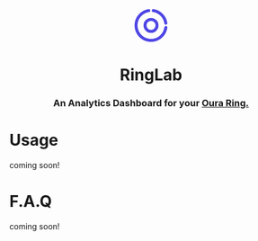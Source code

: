 <div align="center">
<svg xmlns="http://www.w3.org/2000/svg" width="64" height="64" viewBox="0 0 48 48">
  <g fill="none" stroke="#4f46e5" stroke-linejoin="round" stroke-width="4">
    <path stroke-linecap="round" d="M43.776 20.994c-1.303-8.639-8.13-15.466-16.768-16.77m-6.032.003C11.366 5.685 4 13.982 4 24c0 10.02 7.37 18.32 16.986 19.774a20.165 20.165 0 0 0 6.018.002C35.646 42.474 42.476 35.643 43.776 27">
    </path>
    <path d="M24 16a8 8 0 1 0 0 16a8 8 0 0 0 0-16Z"></path>
  </g>
</svg>
<h1>RingLab</h1>
</div>

<h3 align="center">An Analytics Dashboard for your 
  <span>
    <a href='https://ouraring.com/'>Oura Ring.</a>
  </span>
</h3>

# Usage

coming soon!

# F.A.Q

coming soon!
